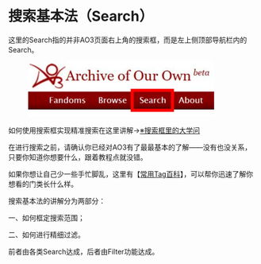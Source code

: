 # 搜索基本法（Search）

这里的Search指的并非AO3页面右上角的搜索框，而是左上侧顶部导航栏内的Search。

<figure><img src="../../.gitbook/assets/MEITU_20250609_142332505.jpg" alt="" width="375"><figcaption></figcaption></figure>

如何使用搜索框实现精准搜索在这里讲解→[※搜索框里的大学问](../sou-suo-kuang-li-de-da-xue-wen.md)

在进行搜索之前，请确认你已经对AO3有了最最基本的了解——没有也没关系，只要你知道你想要什么，跟着教程点就没错。

如果你想让自己少一些手忙脚乱，这里有【[常用Tag百科](../chang-yong-tag-bai-ke.md)】，可以帮你迅速了解你想看的门类长什么样。

搜索基本法的讲解分为两部分：

一、如何框定搜索范围；

二、如何进行精细过滤。

前者由各类Search达成，后者由Filter功能达成。

